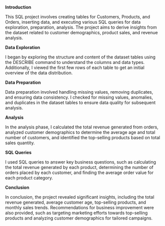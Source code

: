 **Introduction**

This SQL project involves creating tables for Customers, Products, and Orders, inserting data, 
and executing various SQL queries for data exploration, preparation, analysis. 
The project aims to derive insights from the dataset related to customer demographics, product 
sales, and revenue analysis.

**Data Exploration**

I began by exploring the structure and content of the dataset tables using the DESCRIBE command 
to understand the columns and data types. Additionally, I viewed the first few rows of each 
table to get an initial overview of the data distribution.

**Data Preparation**

Data preparation involved handling missing values, removing duplicates, and ensuring data 
consistency. I checked for missing values, anomalies, and duplicates in the dataset tables to 
ensure data quality for subsequent analysis.

**Analysis**

In the analysis phase, I calculated the total revenue generated from orders, analyzed customer 
demographics to determine the average age and total number of customers, and identified the 
top-selling products based on total sales quantity.

**SQL Queries**

I used SQL queries to answer key business questions, such as calculating the total revenue 
generated by each product, determining the number of orders placed by each customer, and 
finding the average order value for each product category.

**Conclusion**

In conclusion, the project revealed significant insights, including the total revenue generated, 
average customer age, top-selling products, and monthly sales trends. Recommendations for 
business improvement were also provided, such as targeting marketing efforts towards top-selling
products and analyzing customer demographics for tailored campaigns.
